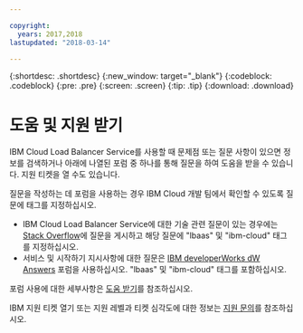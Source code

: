 ```yaml
---

copyright:
  years: 2017,2018
lastupdated: "2018-03-14"

---
```


{:shortdesc: .shortdesc}
{:new_window: target="_blank"}
{:codeblock: .codeblock}
{:pre: .pre}
{:screen: .screen}
{:tip: .tip}
{:download: .download}

# 도움 및 지원 받기

IBM Cloud Load Balancer Service를 사용할 때 문제점 또는 질문 사항이 있으면 정보를 검색하거나 아래에 나열된 포럼 중 하나를 통해 질문을 하여 도움을 받을 수 있습니다. 지원 티켓을 열 수도 있습니다.

질문을 작성하는 데 포럼을 사용하는 경우 IBM Cloud 개발 팀에서 확인할 수 있도록 질문에 태그를 지정하십시오.

* IBM Cloud Load Balancer Service에 대한 기술 관련 질문이 있는 경우에는 [Stack Overflow](https://stackoverflow.com/search?q=lbaas+ibm-cloud)에 질문을 게시하고 해당 질문에 "lbaas" 및 "ibm-cloud" 태그를 지정하십시오. 
* 서비스 및 시작하기 지시사항에 대한 질문은 [IBM developerWorks dW Answers](https://developer.ibm.com/answers/topics/lbaas.html?smartspace=ibm-cloud) 포럼을 사용하십시오. "lbaas" 및 "ibm-cloud" 태그를 포함하십시오. 

포럼 사용에 대한 세부사항은 [도움 받기](https://console.bluemix.net/docs/support/index.html#getting-help)를 참조하십시오.

IBM 지원 티켓 열기 또는 지원 레벨과 티켓 심각도에 대한 정보는 [지원 문의](https://console.bluemix.net/docs/support/index.html#contacting-support)를 참조하십시오.
